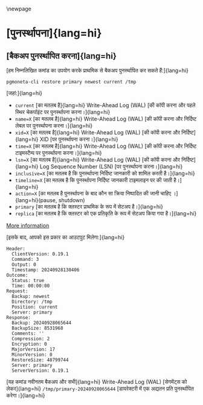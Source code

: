 \newpage

# [पुनर्स्थापना]{lang=hi}

## [बैकअप पुनर्स्थापित करना]{lang=hi}

[हम निम्नलिखित कमांड का उपयोग करके प्राथमिक से बैकअप पुनर्स्थापित कर सकते हैं:]{lang=hi}

```
pgmoneta-cli restore primary newest current /tmp
```

[जहां:]{lang=hi}

* `current` [का मतलब है]{lang=hi} Write-Ahead Log (WAL) [की कॉपी करना और पहले स्थिर चेकपॉइंट पर पुनर्स्थापना करना।]{lang=hi}
* `name=X` [का मतलब है]{lang=hi} Write-Ahead Log (WAL) [की कॉपी करना और निर्दिष्ट लेबल पर पुनर्स्थापना करना।]{lang=hi}
* `xid=X` [का मतलब है]{lang=hi} Write-Ahead Log (WAL) [की कॉपी करना और निर्दिष्ट]{lang=hi} XID [पर पुनर्स्थापना करना।]{lang=hi}
* `time=X` [का मतलब है]{lang=hi} Write-Ahead Log (WAL) [की कॉपी करना और निर्दिष्ट टाइमस्टैम्प पर पुनर्स्थापना करना।]{lang=hi}
* `lsn=X` [का मतलब है]{lang=hi} Write-Ahead Log (WAL) [की कॉपी करना और निर्दिष्ट]{lang=hi} Log Sequence Number (LSN) [पर पुनर्स्थापना करना।]{lang=hi}
* `inclusive=X` [का मतलब है कि पुनर्स्थापना निर्दिष्ट जानकारी को शामिल करती है।]{lang=hi}
* `timeline=X` [का मतलब है कि पुनर्स्थापना निर्दिष्ट जानकारी टाइमलाइन पर की जाती है।]{lang=hi}
* `action=X` [का मतलब है पुनर्स्थापना के बाद कौन सा क्रिया निष्पादित की जानी चाहिए ।]{lang=hi}(pause, shutdown)
* `primary` [का मतलब है कि क्लस्टर प्राथमिक के रूप में सेटअप है।]{lang=hi}
* `replica` [का मतलब है कि क्लस्टर को एक प्रतिकृति के रूप में सेटअप किया गया है।]{lang=hi}

[More information](https://www.postgresql.org/docs/current/runtime-config-wal.html#RUNTIME-CONFIG-WAL-RECOVERY-TARGET)

[इसके बाद, आपको इस प्रकार का आउटपुट मिलेगा:]{lang=hi}

```
Header: 
  ClientVersion: 0.19.1
  Command: 3
  Output: 0
  Timestamp: 20240928130406
Outcome: 
  Status: true
  Time: 00:00:00
Request: 
  Backup: newest
  Directory: /tmp
  Position: current
  Server: primary
Response: 
  Backup: 20240928065644
  BackupSize: 8531968
  Comments: ''
  Compression: 2
  Encryption: 0
  MajorVersion: 17
  MinorVersion: 0
  RestoreSize: 48799744
  Server: primary
  ServerVersion: 0.19.1
```

[यह कमांड नवीनतम बैकअप और सभी]{lang=hi} Write-Ahead Log (WAL) [सेगमेंट्स को लेकर]{lang=hi} `/tmp/primary-20240928065644` [डायरेक्टरी में एक अद्यतन प्रति पुनर्स्थापित करेगा।]{lang=hi}
